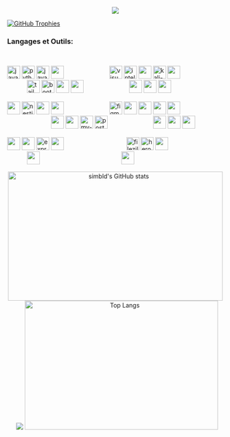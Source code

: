 <p align="center">
<img src="https://raw.githubusercontent.com/LingDong-/shan-shui-inf/master/screenshots/screen002.jpg"/p>
</p>

[![GitHub Trophies](https://github-profile-trophy.vercel.app/?username=simbld&no-frame=true&no-bg=true&theme=darkhub&row=1&column=6&margin-w=50&margin-h=50)](https://github.com/ryo-ma/github-profile-trophy)

### Langages et Outils:
<br>
<p align="left">

<img width="30" height="30" src="https://img.icons8.com/arcade/30/javascript.png" alt="javascript"/>
<img width="30" height="30" src="https://img.icons8.com/3d-fluency/30/python.png" alt="python"/> 
<img width="30" height="30" src="https://img.icons8.com/3d-fluency/30/java-coffee-cup-logo.png" alt="java-coffee-cup-logo"/>
<img width="30" height="30" src="https://img.icons8.com/external-tal-revivo-shadow-tal-revivo/30/external-typescript-an-open-source-programming-language-developed-and-maintained-by-microsoft-logo-shadow-tal-revivo.png"/>
&emsp;&emsp;&emsp;&emsp;&emsp;&emsp;&emsp;
<img width="30" height="30" src="https://img.icons8.com/color/30/visual-studio-code-2019.png" alt="visual-studio-code-2019"/>  
<img width="30" height="30" src="https://img.icons8.com/color/30/intellij-idea.png" alt="intellij-idea"/>
<img width="30" height="30" src="https://cdn.jsdelivr.net/gh/devicons/devicon/icons/linux/linux-original.svg" />
<img width="30" height="30" src="https://img.icons8.com/color/30/kali-linux.png" alt="kali-linux"/>
<img width="30" height="30" src="https://cdn.jsdelivr.net/gh/devicons/devicon/icons/msdos/msdos-original.svg" />
&emsp;&emsp;&emsp;&emsp; &emsp;&emsp;&emsp;
<img width="30" height="30" src="https://img.icons8.com/fluency/30/tailwind_css.png" alt="tailwind_css"/> 
<img width="30" height="30" src="https://img.icons8.com/plasticine/30/bootstrap.png" alt="bootstrap"/> 
<img width="30" height="30" src="https://cdn.jsdelivr.net/gh/devicons/devicon/icons/sass/sass-original.svg" />
<img width="30" height="30" src="https://cdn.jsdelivr.net/gh/devicons/devicon/icons/less/less-plain-wordmark.svg" />
&emsp;&emsp;&emsp;&emsp;&emsp;&emsp;&emsp;
<img width="30" height="30" src="https://img.icons8.com/external-tal-revivo-shadow-tal-revivo/30/external-firebase-a-googles-mobile-platform-that-helps-you-quickly-develop-high-quality-apps-logo-shadow-tal-revivo.png"/> 
<img width="30" height="30" src="https://cdn.jsdelivr.net/gh/devicons/devicon/icons/redis/redis-original.svg" />
<img width="30" height="30" src="https://cdn.jsdelivr.net/gh/devicons/devicon/icons/gatsby/gatsby-original.svg" />
      <br><br>
<img width="30" height="30" src="https://cdn.jsdelivr.net/gh/devicons/devicon/icons/nextjs/nextjs-original.svg" />
<img width="30" height="30" src="https://img.icons8.com/color/30/nestjs.png" alt="nestjs"/> 
<img width="30" height="30" src="https://img.icons8.com/external-tal-revivo-shadow-tal-revivo/30/external-react-a-javascript-library-for-building-user-interfaces-logo-shadow-tal-revivo.png"/>
<img width="30" height="30" src="https://cdn.jsdelivr.net/gh/devicons/devicon/icons/redux/redux-original.svg" />
&emsp;&emsp;&emsp;&emsp;&emsp;&emsp;&emsp;
<img width="30" height="30" src="https://img.icons8.com/stickers/30/figma.png" alt="figma"/> 
<img width="30" height="30" src="https://cdn.jsdelivr.net/gh/devicons/devicon/icons/gimp/gimp-original.svg" />
<img width="30" height="30" src="https://cdn.jsdelivr.net/gh/devicons/devicon/icons/aftereffects/aftereffects-original.svg" />
<img width="30" height="30" src="https://cdn.jsdelivr.net/gh/devicons/devicon/icons/premierepro/premierepro-original.svg" />
<img width="30" height="30" src="https://cdn.jsdelivr.net/gh/devicons/devicon/icons/blender/blender-original.svg" />
&emsp;&emsp;&emsp;&emsp;&emsp;&emsp;&emsp;
<img width="30" height="30" src="https://cdn.jsdelivr.net/gh/devicons/devicon/icons/graphql/graphql-plain.svg" />
<img width="30" height="30" src="https://cdn.jsdelivr.net/gh/devicons/devicon/icons/mongodb/mongodb-original.svg" />
<img width="30" height="30" src="https://img.icons8.com/color/30/my-sql.png" alt="my-sql"/> 
<img width="30" height="30" src="https://img.icons8.com/plasticine/30/postgreesql.png" alt="postgreesql"/> 
&emsp;&emsp;&emsp;&emsp;&emsp;&emsp;&emsp;
<img width="30" height="30" src="https://cdn.jsdelivr.net/gh/devicons/devicon/icons/gulp/gulp-plain.svg" />
<img width="30" height="30" src="https://cdn.jsdelivr.net/gh/devicons/devicon/icons/webpack/webpack-original.svg" />
<img width="30" height="30" src="https://cdn.jsdelivr.net/gh/devicons/devicon@latest/icons/vitejs/vitejs-original.svg" />
      <br><br>
<img width="30" height="30" src="https://cdn.jsdelivr.net/gh/devicons/devicon/icons/bash/bash-original.svg" />
<img width="30" height="30" src="https://cdn.jsdelivr.net/gh/devicons/devicon/icons/processing/processing-original.svg" />
<img width="30" height="30" src="https://img.icons8.com/officel/30/express-js.png" alt="express-js"/> 
<img width="30" height="30" src="https://cdn.jsdelivr.net/gh/devicons/devicon/icons/spring/spring-original.svg" />
&emsp;&emsp;&emsp;&emsp; &emsp;  &emsp; &emsp;&emsp;&emsp;
<img width="30" height="30" src="https://img.icons8.com/color/30/filezilla.png" alt="filezilla"/>
<img width="30" height="30" src="https://img.icons8.com/color/30/heroku.png" alt="heroku"/>
<img width="30" height="30" src="https://img.icons8.com/external-tal-revivo-color-tal-revivo/80/external-docker-a-set-of-coupled-software-as-a-service-logo-color-tal-revivo.png"/> 
&emsp;&emsp;&emsp;&emsp;&emsp;&emsp;&emsp;&nbsp;&emsp; &emsp;&emsp;&emsp;
<img width="30" height="30" src="https://cdn.jsdelivr.net/gh/devicons/devicon/icons/jest/jest-plain.svg" />  
&emsp;&emsp;&emsp;&emsp;&emsp;&emsp;&emsp;&emsp;&emsp;&emsp;&emsp;&emsp;&emsp;
<img width="30" height="30" src="https://cdn.jsdelivr.net/gh/devicons/devicon/icons/eslint/eslint-original.svg" />
</p>
<p align="center">
  <img width="500" height="300" src="https://github-readme-stats.vercel.app/api?username=simbld&show_icons=true&theme=radical" alt="simbld's GitHub stats" /> &nbsp;
<img src="https://raw.githubusercontent.com/TheDudeThatCode/TheDudeThatCode/master/Assets/Developer.gif" />
  <img width="450" height="300"src="https://github-readme-stats.vercel.app/api/top-langs/?username=simbld&layout=compact&theme=radical" alt="Top Langs" />
</p>
